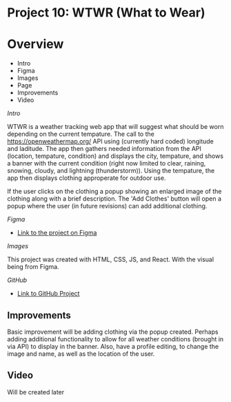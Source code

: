 # Project 10: WTWR (What to Wear)

# Overview

- Intro 
- Figma
- Images
- Page
- Improvements
- Video

*Intro*

WTWR is a weather tracking web app that will suggest what should be worn depending on the current tempature. The call to the https://openweathermap.org/ API using (currently hard coded) longitude and laditude. The app then gathers needed information from the API (location, tempature, condition) and displays the city, tempature, and shows a banner with the current condition (right now limited to clear, raining, snowing, cloudy, and lightning (thunderstorm)). Using the tempature, the app then displays clothing approperate for outdoor use. 

If the user clicks on the clothing a popup showing an enlarged image of the clothing along with a brief description. The 'Add Clothes' button will open a popup where the user (in future revisions) can add additional clothing. 

*Figma*

- [Link to the project on Figma](https://www.figma.com/design/F03bTb81Pw8IDPj5Y9rc5i/Sprint-10-%7C-WTWR?node-id=311-433&p=f&t=70ifSUnNSLGFJCva-0)

*Images*

This project was created with HTML, CSS, JS, and React. With the visual being from Figma. 

*GitHub*
- [Link to GitHub Project](https://htmlgithub.github.io/se_project_react/)

## Improvements

Basic improvement will be adding clothing via the popup created. Perhaps adding additional functionality to allow for all weather conditions (brought in via API) to display in the banner. Also, have a profile editing, to change the image and name, as well as the location of the user. 

## Video

Will be created later
